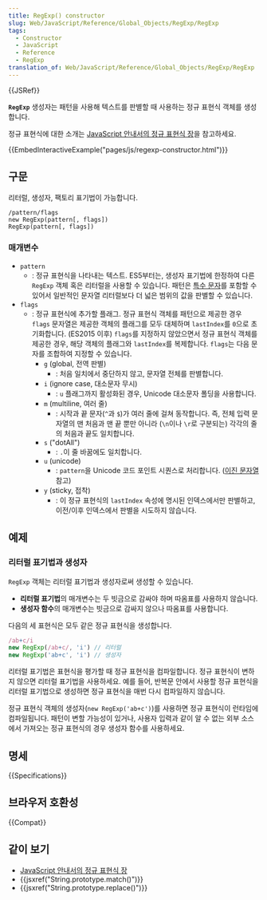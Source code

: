 ```yaml
---
title: RegExp() constructor
slug: Web/JavaScript/Reference/Global_Objects/RegExp/RegExp
tags:
  - Constructor
  - JavaScript
  - Reference
  - RegExp
translation_of: Web/JavaScript/Reference/Global_Objects/RegExp/RegExp
---
```

{{JSRef}}

**`RegExp`** 생성자는 패턴을 사용해 텍스트를 판별할 때 사용하는 정규 표현식 객체를 생성합니다.

정규 표현식에 대한 소개는 [JavaScript 안내서의 정규 표현식 장](/ko/docs/Web/JavaScript/Guide/Regular_Expressions)을 참고하세요.

{{EmbedInteractiveExample("pages/js/regexp-constructor.html")}}

## 구문

리터럴, 생성자, 팩토리 표기법이 가능합니다.

```
/pattern/flags
new RegExp(pattern[, flags])
RegExp(pattern[, flags])
```

### 매개변수

- `pattern`
  - : 정규 표현식을 나타내는 텍스트.
    ES5부터는, 생성자 표기법에 한정하여 다른 `RegExp` 객체 혹은 리터럴을 사용할 수 있습니다. 패턴은 [특수 문자](/ko/docs/Web/JavaScript/Guide/정규식#특수_문자_사용하기)를 포함할 수 있어서 일반적인 문자열 리터럴보다 더 넓은 범위의 값을 판별할 수 있습니다.
- `flags`
  - : 정규 표현식에 추가할 플래그.
  정규 표현식 객체를 패턴으로 제공한 경우 `flags` 문자열은 제공한 객체의 플래그를 모두 대체하며 `lastIndex`를 `0`으로 초기화합니다. (ES2015 이후)
  `flags`를 지정하지 않았으면서 정규 표현식 객체를 제공한 경우, 해당 객체의 플래그와 `lastIndex`를 복제합니다.
  `flags`는 다음 문자를 조합하여 지정할 수 있습니다.
    - `g` (global, 전역 판별)
      - : 처음 일치에서 중단하지 않고, 문자열 전체를 판별합니다.
    - `i` (ignore case, 대소문자 무시)
      - : `u` 플래그까지 활성화된 경우, Unicode 대소문자 폴딩을 사용합니다.
    - `m` (multiline, 여러 줄)
      - : 시작과 끝 문자(`^`과 `$`)가 여러 줄에 걸쳐 동작합니다. 즉, 전체 입력 문자열의 맨 처음과 맨 끝 뿐만 아니라 (`\n`이나 `\r`로 구분되는) 각각의 줄의 처음과 끝도 일치합니다.
    - `s` ("dotAll")
      - : `.`이 줄 바꿈에도 일치합니다.
    - `u` (unicode)
      - : `pattern`을 Unicode 코드 포인트 시퀀스로 처리합니다. ([이진 문자열](/ko/docs/Web/API/DOMString/Binary) 참고)
    - `y` (sticky, 접착)
      - : 이 정규 표현식의 `lastIndex` 속성에 명시된 인덱스에서만 판별하고, 이전/이후 인덱스에서 판별을 시도하지 않습니다.

## 예제

### 리터럴 표기법과 생성자

`RegExp` 객체는 리터럴 표기법과 생성자로써 생성할 수 있습니다.

- **리터럴 표기법**의 매개변수는 두 빗금으로 감싸야 하며 따옴표를 사용하지 않습니다.
- **생성자 함수**의 매개변수는 빗금으로 감싸지 않으나 따옴표를 사용합니다.

다음의 세 표현식은 모두 같은 정규 표현식을 생성합니다.

```js
/ab+c/i
new RegExp(/ab+c/, 'i') // 리터럴
new RegExp('ab+c', 'i') // 생성자
```

리터럴 표기법은 표현식을 평가할 때 정규 표현식을 컴파일합니다. 정규 표현식이 변하지 않으면 리터럴 표기법을 사용하세요. 예를 들어, 반복문 안에서 사용할 정규 표현식을 리터럴 표기법으로 생성하면 정규 표현식을 매번 다시 컴파일하지 않습니다.

정규 표현식 객체의 생성자(`new RegExp('ab+c')`)를 사용하면 정규 표현식이 런타임에 컴파일됩니다. 패턴이 변할 가능성이 있거나, 사용자 입력과 같이 알 수 없는 외부 소스에서 가져오는 정규 표현식의 경우 생성자 함수를 사용하세요.

## 명세

{{Specifications}}

## 브라우저 호환성

{{Compat}}

## 같이 보기

- [JavaScript 안내서의 정규 표현식 장](/ko/docs/Web/JavaScript/Guide/Regular_Expressions)
- {{jsxref("String.prototype.match()")}}
- {{jsxref("String.prototype.replace()")}}
